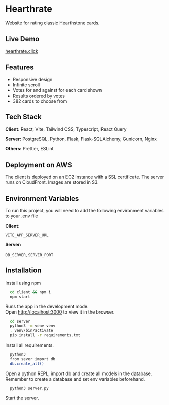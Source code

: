 # Hearthrate

Website for rating classic Hearthstone cards.

## Live Demo

[hearthrate.click](https://hearthrate.click/)

## Features

- Responsive design
- Infinite scroll
- Votes for and against for each card shown
- Results ordered by votes
- 382 cards to choose from

## Tech Stack

**Client:** React, Vite, Tailwind CSS, Typescript, React Query

**Server:** PostgreSQL, Python, Flask, Flask-SQLAlchemy, Gunicorn, Nginx

**Others:** Prettier, ESLint

## Deployment on AWS

The client is deployed on an EC2 instance with a SSL certificate. The server runs on CloudFront. Images are stored in S3.

## Environment Variables

To run this project, you will need to add the following environment variables to your .env file

**Client:**

`VITE_APP_SERVER_URL`

**Server:**

`DB_SERVER`, `SERVER_PORT`

## Installation

Install using npm

```bash
  cd client && npm i
  npm start
```

Runs the app in the development mode.\
Open [http://localhost:3000](http://localhost:3000) to view it in the browser.

```bash
  cd server
  python3 -m venv venv
  . venv/bin/activate
  pip install -r requirements.txt
```

Install all requirements.

```bash
  python3
  from sever import db
  db.create_all()
```

Open a python REPL, import db and create all models in the database.
Remember to create a database and set env variables beforehand.

```bash
  python3 server.py
```

Start the server.
